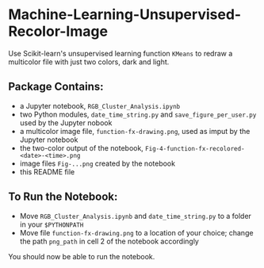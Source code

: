 # Machine-Learning-Unsupervised-Recolor-Image
Use Scikit-learn's unsupervised learning function `KMeans` to redraw a multicolor file with just two colors, dark and light.

## Package Contains:
* a Jupyter notebook, `RGB_Cluster_Analysis.ipynb`
* two Python modules, `date_time_string.py` and `save_figure_per_user.py` used by the Jupyter nobook
* a multicolor image file, `function-fx-drawing.png`, used as imput by the Jupyter notebook
* the two-color output of the notebook, `Fig-4-function-fx-recolored-<date>-<time>.png`
* image files `Fig-...png` created by the notebook
* this README file

## To Run the Notebook:
* Move `RGB_Cluster_Analysis.ipynb` and `date_time_string.py` to a folder in your `$PYTHONPATH`
* Move file `function-fx-drawing.png` to a location of your choice; change the path `png_path` in cell 2 of the notebook accordingly

You should now be able to run the notebook.